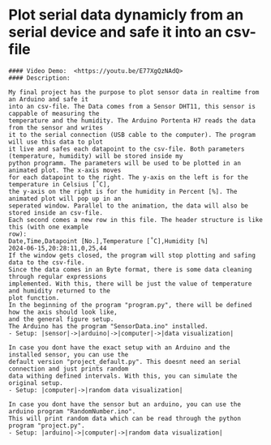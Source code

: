 # Plot serial data dynamicly from an serial device and safe it into an csv-file
    #### Video Demo:  <https://youtu.be/E77XgQzNAdQ>
    #### Description:

    My final project has the purpose to plot sensor data in realtime from an Arduino and safe it
    into an csv-file. The Data comes from a Sensor DHT11, this sensor is cappable of measuring the
    temperature and the humidity. The Arduino Portenta H7 reads the data from the sensor and writes
    it to the serial connection (USB cable to the computer). The program will use this data to plot
    it live and safes each datapoint to the csv-file. Both parameters (temperature, humidity) will be stored inside my
    python programm. The parameters will be used to be plotted in an animated plot. The x-axis moves
    for each datapoint to the right. The y-axis on the left is for the temperature in Celsius [˚C],
    the y-axis on the right is for the humidity in Percent [%]. The animated plot will pop up in an
    seperated window. Parallel to the animation, the data will also be stored inside an csv-file.
    Each second comes a new row in this file. The header structure is like this (with one example
    row):
    Date,Time,Datapoint [No.],Temperature [˚C],Humidity [%]
    2024-06-15,20:28:11,0,25,44
    If the window gets closed, the program will stop plotting and safing data to the csv-file.
    Since the data comes in an Byte format, there is some data cleaning through regular expressions
    implemented. With this, there will be just the value of temperature and humidity returned to the
    plot function.
    In the beginning of the program "program.py", there will be defined how the axis should look like,
    and the general figure setup.
    The Arduino has the program "SensorData.ino" installed.
    - Setup: |sensor|->|arduino|->|computer|->|data visualization|

    In case you dont have the exact setup with an Arduino and the installed sensor, you can use the
    default version "project_default.py". This doesnt need an serial connection and just prints random
    data withing defined intervals. With this, you can simulate the original setup.
    - Setup: |computer|->|random data visualization|

    In case you dont have the sensor but an arduino, you can use the arduino program "RandomNumber.ino".
    This will print random data which can be read through the python program "project.py".
    - Setup: |arduino|->|computer|->|random data visualization|

